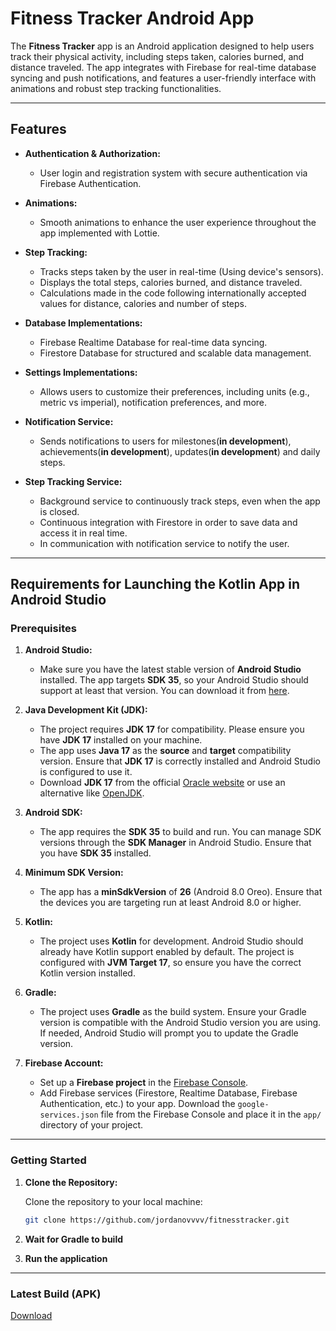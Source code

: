 # Fitness Tracker Android App

The **Fitness Tracker** app is an Android application designed to help users track their physical activity, including steps taken, calories burned, and distance traveled. The app integrates with Firebase for real-time database syncing and push notifications, and features a user-friendly interface with animations and robust step tracking functionalities.

---

## Features

- **Authentication & Authorization:**
  - User login and registration system with secure authentication via Firebase Authentication.
  
- **Animations:**
  - Smooth animations to enhance the user experience throughout the app implemented with Lottie.
  
- **Step Tracking:**
  - Tracks steps taken by the user in real-time (Using device's sensors).
  - Displays the total steps, calories burned, and distance traveled.
  - Calculations made in the code following internationally accepted values for distance, calories and number of steps.

- **Database Implementations:**
  - Firebase Realtime Database for real-time data syncing.
  - Firestore Database for structured and scalable data management.
  
- **Settings Implementations:**
  - Allows users to customize their preferences, including units (e.g., metric vs imperial), notification preferences, and more.

- **Notification Service:**
  - Sends notifications to users for milestones(**in development**), achievements(**in development**), updates(**in development**) and daily steps.

- **Step Tracking Service:**
  - Background service to continuously track steps, even when the app is closed.
  - Continuous integration with Firestore in order to save data and access it in real time.
  - In communication with notification service to notify the user.

---

## Requirements for Launching the Kotlin App in Android Studio

### Prerequisites

1. **Android Studio:**
   - Make sure you have the latest stable version of **Android Studio** installed. The app targets **SDK 35**, so your Android Studio should support at least that version. You can download it from [here](https://developer.android.com/studio).

2. **Java Development Kit (JDK):**
   - The project requires **JDK 17** for compatibility. Please ensure you have **JDK 17** installed on your machine.
   - The app uses **Java 17** as the **source** and **target** compatibility version. Ensure that **JDK 17** is correctly installed and Android Studio is configured to use it.
   - Download **JDK 17** from the official [Oracle website](https://www.oracle.com/java/technologies/javase/jdk17-archive-downloads.html) or use an alternative like [OpenJDK](https://adoptopenjdk.net/).

3. **Android SDK:**
   - The app requires the **SDK 35** to build and run. You can manage SDK versions through the **SDK Manager** in Android Studio. Ensure that you have **SDK 35** installed.
     
4. **Minimum SDK Version:**
   - The app has a **minSdkVersion** of **26** (Android 8.0 Oreo). Ensure that the devices you are targeting run at least Android 8.0 or higher.

5. **Kotlin:**
   - The project uses **Kotlin** for development. Android Studio should already have Kotlin support enabled by default. The project is configured with **JVM Target 17**, so ensure you have the correct Kotlin version installed.

6. **Gradle:**
   - The project uses **Gradle** as the build system. Ensure your Gradle version is compatible with the Android Studio version you are using. If needed, Android Studio will prompt you to update the Gradle version.

7. **Firebase Account:**
   - Set up a **Firebase project** in the [Firebase Console](https://console.firebase.google.com/).
   - Add Firebase services (Firestore, Realtime Database, Firebase Authentication, etc.) to your app. Download the `google-services.json` file from the Firebase Console and place it in the `app/` directory of your project.

---

### Getting Started

1. **Clone the Repository:**

   Clone the repository to your local machine:

   ```bash
   git clone https://github.com/jordanovvvv/fitnesstracker.git
2. **Wait for Gradle to build**
3. **Run the application**

---

### Latest Build (APK)
[Download](https://github.com/jordanovvvv/fitnesstracker/blob/0dd91121e410549b404eb308e718868c029cd359/app/release/app-release.apk)

